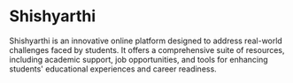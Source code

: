 # Shishyarthi
Shishyarthi is an innovative online platform designed to address real-world challenges faced by students. It offers a comprehensive suite of resources, including academic support, job opportunities, and tools for enhancing students' educational experiences and career readiness.
